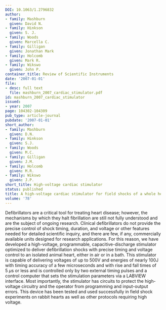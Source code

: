 ```yaml
---
DOI: 10.1063/1.2796832
author:
- family: Mashburn
  given: David N.
- family: Hinkson
  given: S. J.
- family: Woods
  given: Marcella C.
- family: Gilligan
  given: Jonathan Mark
- family: Holcomb
  given: Mark R.
- family: Wikswo
  given: John P.
container_title: Review of Scientific Instruments
date: '2007-01-01'
file:
- desc: full text
  file: mashburn_2007_cardiac_stimulator.pdf
id: mashburn_2007_cardiac_stimulator
issued:
- year: 2007
page: 104302-104309
pub_type: article-journal
pubdate: '2007-01-01'
short_author:
- family: Mashburn
  given: D.N.
- family: Hinkson
  given: S.J.
- family: Woods
  given: M.C.
- family: Gilligan
  given: J.M.
- family: Holcomb
  given: M.R.
- family: Wikswo
  given: J.P.
short_title: High-voltage cardiac stimulator
status: published
title: A high-voltage cardiac stimulator for field shocks of a whole heart in a bath
volume: '78'
---
```

Defibrillators are a critical tool for treating heart disease; however, the mechanisms by which they halt fibrillation are still not fully understood and are the subject of ongoing research. Clinical defibrillators do not provide the precise control of shock timing, duration, and voltage or other features needed for detailed scientific inquiry, and there are few, if any, commercially available units designed for research applications. For this reason, we have developed a high-voltage, programmable, capacitive-discharge stimulator optimized to deliver defibrillation shocks with precise timing and voltage control to an isolated animal heart, either in air or in a bath. This stimulator is capable of delivering voltages of up to 500V and energies of nearly 100J with timing accuracy of a few microseconds and with rise and fall times of 5&#160;$\mu$s or less and is controlled only by two external timing pulses and a control computer that sets the stimulation parameters via a LABVIEW interface. Most importantly, the stimulator has circuits to protect the high-voltage circuitry and the operator from programming and input-output errors. This device has been tested and used successfully in field shock experiments on rabbit hearts as well as other protocols requiring high voltage.
